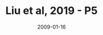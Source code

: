 ---
title: Liu et al, 2019 - P5
image: https://www.cycif.org/assets/img/liu-lin-2019/P5.jpg
date: '2009-01-16'
minerva_link: https://www.cycif.org/data/liu-lin-2019/P5.html
info_link: https://www.cycif.org/data/liu-lin-2019/index.html
show_page_link: false
---